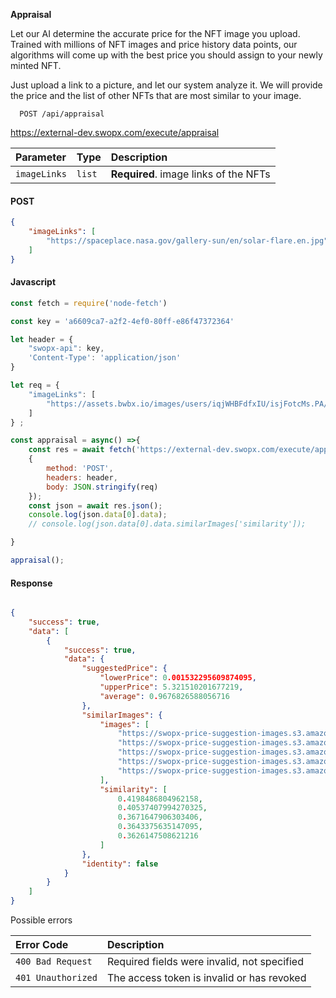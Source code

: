 __Appraisal__ 

Let our AI determine the accurate price for the NFT image you upload. Trained with millions of NFT images and price history data points, our algorithms will come up with the best price you should assign to your newly minted NFT.

Just upload a link to a picture, and let our system analyze it. We will provide the price and the list of other NFTs that are most similar to your image.


```API
  POST /api/appraisal

```

https://external-dev.swopx.com/execute/appraisal

| Parameter | Type     | Description                |
| :-------- | :------- | :------------------------- |
| `imageLinks` | `list` | **Required**. image links of the NFTs |


<!-- tabs:start -->

#### **POST**
```JSON
{
    "imageLinks": [
        "https://spaceplace.nasa.gov/gallery-sun/en/solar-flare.en.jpg"
    ]
} 
```

#### **Javascript**

```javascript
const fetch = require('node-fetch')

const key = 'a6609ca7-a2f2-4ef0-80ff-e86f47372364'

let header = {
    "swopx-api": key,
    'Content-Type': 'application/json'
}

let req = {
    "imageLinks": [
        "https://assets.bwbx.io/images/users/iqjWHBFdfxIU/isjFotcMs.PA/v1/1200x-1.jpg"
    ]
} ;

const appraisal = async() =>{
    const res = await fetch('https://external-dev.swopx.com/execute/appraisal',
    {
        method: 'POST',
        headers: header,
        body: JSON.stringify(req)
    });
    const json = await res.json();
    console.log(json.data[0].data);
    // console.log(json.data[0].data.similarImages['similarity']);

}

appraisal();

```

#### **Response**
```JSON

{
    "success": true,
    "data": [
        {
            "success": true,
            "data": {
                "suggestedPrice": {
                    "lowerPrice": 0.001532295609874095,
                    "upperPrice": 5.321510201677219,
                    "average": 0.9676826588056716
                },
                "similarImages": {
                    "images": [
                        "https://swopx-price-suggestion-images.s3.amazonaws.com/5c5bfcbc239ff28679350c10c2665dd818468d9ce6296e335f79c340c540079e.png",
                        "https://swopx-price-suggestion-images.s3.amazonaws.com/38fa97e1adc69585fc0b600c821f87d40031f1d1503ae5abd377bb3253627d2c.png",
                        "https://swopx-price-suggestion-images.s3.amazonaws.com/264d1a7b84a24ea1d2edecf7e99614353fbe96990dce615c477d3a753890efe8.png",
                        "https://swopx-price-suggestion-images.s3.amazonaws.com/323605945edb2334021d28db49524812879d7dcc8c0a3edf850c993809f2189e.png",
                        "https://swopx-price-suggestion-images.s3.amazonaws.com/bbe7e2602148f5a7754e68cff102fcc216f2e0b25f5217af388943b4e98fd14b.png"
                    ],
                    "similarity": [
                        0.4198486804962158,
                        0.40537407994270325,
                        0.3671647906303406,
                        0.3643375635147095,
                        0.3626147508621216
                    ]
                },
                "identity": false
            }
        }
    ]
}

```

<!-- tabs:end -->


Possible errors

| Error Code | Description                |
| :--------  | :------------------------- |
| `400 Bad Request`  | Required fields were invalid, not specified |
| `401 Unauthorized`  | The access token is invalid or has revoked |

